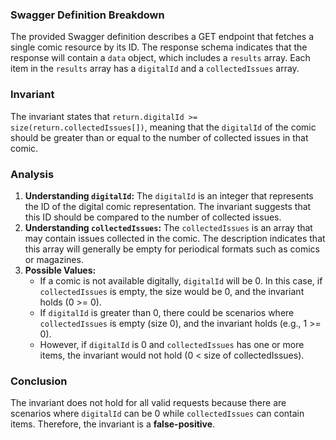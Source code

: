 ### Swagger Definition Breakdown
The provided Swagger definition describes a GET endpoint that fetches a single comic resource by its ID. The response schema indicates that the response will contain a `data` object, which includes a `results` array. Each item in the `results` array has a `digitalId` and a `collectedIssues` array.

### Invariant
The invariant states that `return.digitalId >= size(return.collectedIssues[])`, meaning that the `digitalId` of the comic should be greater than or equal to the number of collected issues in that comic.

### Analysis
1. **Understanding `digitalId`:** The `digitalId` is an integer that represents the ID of the digital comic representation. The invariant suggests that this ID should be compared to the number of collected issues.
2. **Understanding `collectedIssues`:** The `collectedIssues` is an array that may contain issues collected in the comic. The description indicates that this array will generally be empty for periodical formats such as comics or magazines.
3. **Possible Values:** 
   - If a comic is not available digitally, `digitalId` will be 0. In this case, if `collectedIssues` is empty, the size would be 0, and the invariant holds (0 >= 0).
   - If `digitalId` is greater than 0, there could be scenarios where `collectedIssues` is empty (size 0), and the invariant holds (e.g., 1 >= 0).
   - However, if `digitalId` is 0 and `collectedIssues` has one or more items, the invariant would not hold (0 < size of collectedIssues).

### Conclusion
The invariant does not hold for all valid requests because there are scenarios where `digitalId` can be 0 while `collectedIssues` can contain items. Therefore, the invariant is a **false-positive**.
